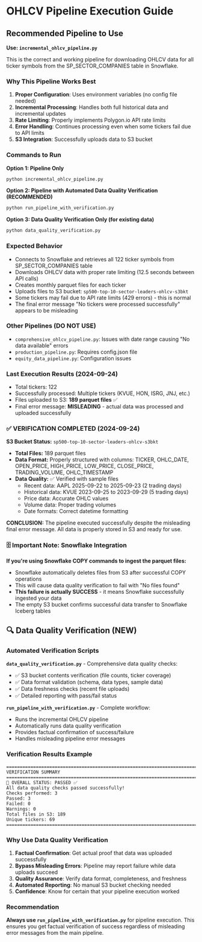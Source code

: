 # OHLCV Pipeline Execution Guide

## Recommended Pipeline to Use

**Use: `incremental_ohlcv_pipeline.py`**

This is the correct and working pipeline for downloading OHLCV data for all ticker symbols from the SP_SECTOR_COMPANIES table in Snowflake.

### Why This Pipeline Works Best

1. **Proper Configuration**: Uses environment variables (no config file needed)
2. **Incremental Processing**: Handles both full historical data and incremental updates
3. **Rate Limiting**: Properly implements Polygon.io API rate limits
4. **Error Handling**: Continues processing even when some tickers fail due to API limits
5. **S3 Integration**: Successfully uploads data to S3 bucket

### Commands to Run

**Option 1: Pipeline Only**
```bash
python incremental_ohlcv_pipeline.py
```

**Option 2: Pipeline with Automated Data Quality Verification (RECOMMENDED)**
```bash
python run_pipeline_with_verification.py
```

**Option 3: Data Quality Verification Only (for existing data)**
```bash
python data_quality_verification.py
```

### Expected Behavior

- Connects to Snowflake and retrieves all 122 ticker symbols from SP_SECTOR_COMPANIES table
- Downloads OHLCV data with proper rate limiting (12.5 seconds between API calls)
- Creates monthly parquet files for each ticker
- Uploads files to S3 bucket: `sp500-top-10-sector-leaders-ohlcv-s3bkt`
- Some tickers may fail due to API rate limits (429 errors) - this is normal
- The final error message "No tickers were processed successfully" appears to be misleading

### Other Pipelines (DO NOT USE)

- `comprehensive_ohlcv_pipeline.py`: Issues with date range causing "No data available" errors
- `production_pipeline.py`: Requires config.json file
- `equity_data_pipeline.py`: Configuration issues

### Last Execution Results (2024-09-24)

- Total tickers: 122
- Successfully processed: Multiple tickers (KVUE, HON, ISRG, JNJ, etc.)
- Files uploaded to S3: **189 parquet files** ✅
- Final error message: **MISLEADING** - actual data was processed and uploaded successfully

### ✅ VERIFICATION COMPLETED (2024-09-24)

**S3 Bucket Status:** `sp500-top-10-sector-leaders-ohlcv-s3bkt`
- **Total Files:** 189 parquet files
- **Data Format:** Properly structured with columns: TICKER, OHLC_DATE, OPEN_PRICE, HIGH_PRICE, LOW_PRICE, CLOSE_PRICE, TRADING_VOLUME, OHLC_TIMESTAMP
- **Data Quality:** ✅ Verified with sample files
  - Recent data: AAPL 2025-09-22 to 2025-09-23 (2 trading days)
  - Historical data: KVUE 2023-09-25 to 2023-09-29 (5 trading days)
  - Price data: Accurate OHLC values
  - Volume data: Proper trading volumes
  - Date formats: Correct datetime formatting

**CONCLUSION:** The pipeline executed successfully despite the misleading final error message. All data is properly stored in S3 and ready for use.

### 🗄️ Important Note: Snowflake Integration

**If you're using Snowflake COPY commands to ingest the parquet files:**
- Snowflake automatically deletes files from S3 after successful COPY operations
- This will cause data quality verification to fail with "No files found"
- **This failure is actually SUCCESS** - it means Snowflake successfully ingested your data
- The empty S3 bucket confirms successful data transfer to Snowflake Iceberg tables

## 🔍 Data Quality Verification (NEW)

### Automated Verification Scripts

**`data_quality_verification.py`** - Comprehensive data quality checks:
- ✅ S3 bucket contents verification (file counts, ticker coverage)
- ✅ Data format validation (schema, data types, sample data)
- ✅ Data freshness checks (recent file uploads)
- ✅ Detailed reporting with pass/fail status

**`run_pipeline_with_verification.py`** - Complete workflow:
- Runs the incremental OHLCV pipeline
- Automatically runs data quality verification
- Provides factual confirmation of success/failure
- Handles misleading pipeline error messages

### Verification Results Example

```
================================================================================
VERIFICATION SUMMARY
================================================================================
🎉 OVERALL STATUS: PASSED ✅
All data quality checks passed successfully!
Checks performed: 3
Passed: 3
Failed: 0
Warnings: 0
Total files in S3: 189
Unique tickers: 69
================================================================================
```

### Why Use Data Quality Verification

1. **Factual Confirmation**: Get actual proof that data was uploaded successfully
2. **Bypass Misleading Errors**: Pipeline may report failure while data uploads succeed
3. **Quality Assurance**: Verify data format, completeness, and freshness
4. **Automated Reporting**: No manual S3 bucket checking needed
5. **Confidence**: Know for certain that your pipeline execution worked

### Recommendation

**Always use `run_pipeline_with_verification.py`** for pipeline execution. This ensures you get factual verification of success regardless of misleading error messages from the main pipeline.

